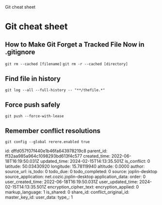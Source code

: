 Git cheat sheet

# Git cheat sheet

## How to Make Git Forget a Tracked File Now in .gitignore
`git rm --cached [filename]`
`git rm -r --cached [directory]`

## Find file in history
`git log --all --full-history -- "**/thefile.*"`

## Force push safely
`git push --force-with-lease`

## Remember conflict resolutions
`git config --global rerere.enabled true`

id: dffd057f07f440e1b46fa643978219c8
parent_id: ff32aa985a964c1098293bd613f4c577
created_time: 2022-06-18T16:19:50.031Z
updated_time: 2024-02-15T14:13:35.501Z
is_conflict: 0
latitude: 50.03430920
longitude: 15.78119940
altitude: 0.0000
author: 
source_url: 
is_todo: 0
todo_due: 0
todo_completed: 0
source: joplin-desktop
source_application: net.cozic.joplin-desktop
application_data: 
order: 0
user_created_time: 2022-06-18T16:19:50.031Z
user_updated_time: 2024-02-15T14:13:35.501Z
encryption_cipher_text: 
encryption_applied: 0
markup_language: 1
is_shared: 0
share_id: 
conflict_original_id: 
master_key_id: 
user_data: 
type_: 1